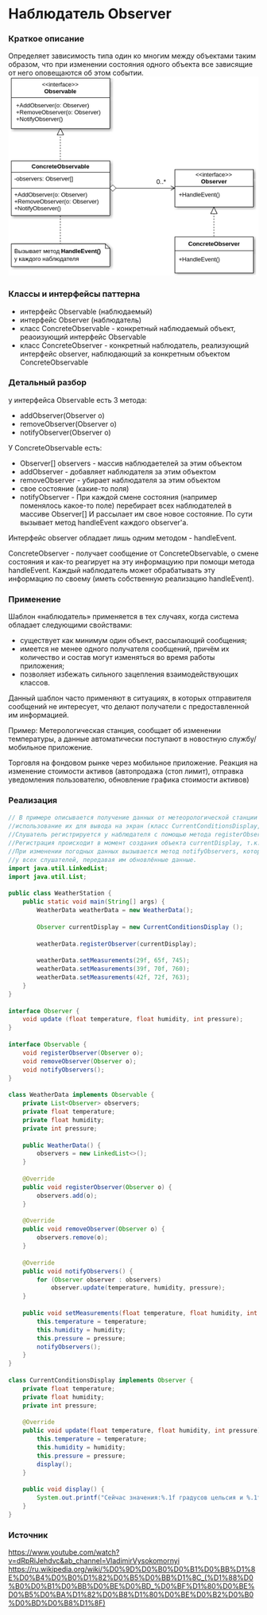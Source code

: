 # Наблюдатель Observer
### Краткое описание
Определяет зависимость типа один ко многим между объектами таким образом, что при изменении состояния одного объекта все зависящие от него оповещаются об этом событии.
![](https://github.com/mperestoronin/JavaPatterns/blob/main/photos/observer2.png)
### Классы и интерфейсы паттерна
- интерфейс Observable (наблюдаемый)
- интерфейс Observer (наблюдатель)
- класс ConcreteObservable - конкретный наблюдаемый объект, реаоизующий интерфейс Observable
- класс ConcreteObserver - конкретный наблюдатель, реализующий интерфейс observer, наблюдающий за конкретным объектом ConcreteObservable

### Детальный разбор
у интерфейса Observable есть 3 метода:
- addObserver(Observer o) 
- removeObserver(Observer o)
- notifyObserver(Observer o)

У ConcreteObservable есть:
- Observer[] observers - массив наблюдаетелей за этим объектом
- addObserver - добавляет наблюдателя за этим объектом
- removeObserver - убирает наблюдателя за этим объектом
- свое состояние (какие-то поля)
- notifyObserver - При каждой смене состояния (например поменялось какое-то поле) перебирает всех наблюдателей в массиве Observer[] И рассылает им свое новое состояние. По сути вызывает метод handleEvent каждого observer'a.

Интерфейс observer обладает лишь одним методом - handleEvent. 

ConcreteObserver - получает сообщение от ConcreteObservable, о смене состояния и как-то реагирует на эту информацуию при помощи метода handleEvent. Каждый наблюдатель может обрабатывать эту информацию по своему (иметь собственную реализацию handleEvent).

### Применение
Шаблон «наблюдатель» применяется в тех случаях, когда система обладает следующими свойствами:
- существует как минимум один объект, рассылающий сообщения;
- имеется не менее одного получателя сообщений, причём их количество и состав могут изменяться во время работы приложения;
- позволяет избежать сильного зацепления взаимодействующих классов.

Данный шаблон часто применяют в ситуациях, в которых отправителя сообщений не интересует, что делают получатели с предоставленной им информацией.

Пример:
Метерологическая станция, сообщает об изменении температуры, а данные автоматически поступают в новостную службу/мобильное приложение.

Торговля на фондовом рынке через мобильное приложение. Реакция на изменение стоимости активов (автопродажа (стоп лимит), отправка уведомления пользователю, обновление графика стоимости активов)

### Реализация
``` java
// В примере описывается получение данных от метеорологической станции (класс WeatherData, рассылатель событий) и 
//использование их для вывода на экран (класс CurrentConditionsDisplay, слушатель событий). 
//Слушатель регистрируется у наблюдателя с помощью метода registerObserver (при этом слушатель заносится в список observers).
//Регистрация происходит в момент создания объекта currentDisplay, т.к. метод registerObserver применяется в конструкторе.  
//При изменении погодных данных вызывается метод notifyObservers, который в свою очередь вызывает метод update 
//у всех слушателей, передавая им обновлённые данные.
import java.util.LinkedList;
import java.util.List;

public class WeatherStation {
    public static void main(String[] args) {
        WeatherData weatherData = new WeatherData();

        Observer currentDisplay = new CurrentConditionsDisplay ();

        weatherData.registerObserver(currentDisplay);

        weatherData.setMeasurements(29f, 65f, 745);
        weatherData.setMeasurements(39f, 70f, 760);
        weatherData.setMeasurements(42f, 72f, 763);
    }
}

interface Observer {
    void update (float temperature, float humidity, int pressure);
}

interface Observable {
    void registerObserver(Observer o);
    void removeObserver(Observer o);
    void notifyObservers();
}

class WeatherData implements Observable {
    private List<Observer> observers;
    private float temperature;
    private float humidity;
    private int pressure;
    
    public WeatherData() {
        observers = new LinkedList<>();
    }
    
    @Override
    public void registerObserver(Observer o) {
        observers.add(o);
    }

    @Override
    public void removeObserver(Observer o) {
        observers.remove(o);
    }

    @Override
    public void notifyObservers() {
        for (Observer observer : observers)
            observer.update(temperature, humidity, pressure);
    }
         
    public void setMeasurements(float temperature, float humidity, int pressure) {
        this.temperature = temperature;
        this.humidity = humidity;
        this.pressure = pressure;
        notifyObservers();
    }
}

class CurrentConditionsDisplay implements Observer {
    private float temperature;
    private float humidity;
    private int pressure;

    @Override
    public void update(float temperature, float humidity, int pressure) {
        this.temperature = temperature;
        this.humidity = humidity;
        this.pressure = pressure;
        display();
    }

    public void display() {
        System.out.printf("Сейчас значения:%.1f градусов цельсия и %.1f %% влажности. Давление %d мм рт. ст.\n", temperature, humidity, pressure);
    }
}
```
### Источник
https://www.youtube.com/watch?v=dRpRiJehdvc&ab_channel=VladimirVysokomornyi
https://ru.wikipedia.org/wiki/%D0%9D%D0%B0%D0%B1%D0%BB%D1%8E%D0%B4%D0%B0%D1%82%D0%B5%D0%BB%D1%8C_(%D1%88%D0%B0%D0%B1%D0%BB%D0%BE%D0%BD_%D0%BF%D1%80%D0%BE%D0%B5%D0%BA%D1%82%D0%B8%D1%80%D0%BE%D0%B2%D0%B0%D0%BD%D0%B8%D1%8F)
